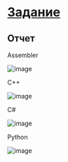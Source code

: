 # [Задание](https://hackmd.io/@0x41/OS_Lab_3)
## Отчет

Assembler

![image](https://user-images.githubusercontent.com/46849169/163322001-6eb1b1e5-380d-455e-ace9-c0fda2da587f.png)

C++

![image](https://user-images.githubusercontent.com/46849169/163322232-f5df4eea-120c-470a-83be-b85e576060d3.png)

C#

![image](https://user-images.githubusercontent.com/46849169/163322390-d0871186-3652-4273-a7a1-0609d990355d.png)

Python

![image](https://user-images.githubusercontent.com/46849169/163322559-9cce530b-6b87-4f12-b6fc-fbecd13023f8.png)

